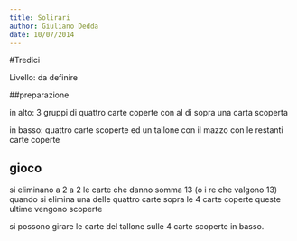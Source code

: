 ```yaml
---
title: Solirari
author: Giuliano Dedda 
date: 10/07/2014
---
```


#Tredici

Livello: da definire


##preparazione 

in alto:  3 gruppi di quattro carte coperte con al di sopra una carta scoperta

in basso: quattro carte scoperte ed un tallone con il mazzo con le restanti carte coperte

## gioco 

si eliminano a 2 a 2 le carte che danno somma 13 (o i re che valgono 13)
quando si elimina una delle quattro carte sopra le 4 carte coperte queste ultime vengono scoperte

si possono girare le carte del tallone sulle 4 carte scoperte in basso. 



 
